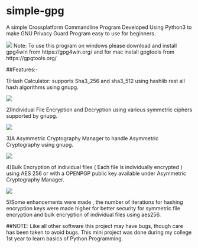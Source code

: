 # simple-gpg
A simple Crossplatform Commandline Program Developed Using Python3 to make GNU Privacy Guard Program easy to use for beginners.

<img src="https://github.com/Anish-M-code/simple-gpg/raw/master/screenshots/simplegpg.png">
Note: To use this program on windows please download and install gpg4win from https://gpg4win.org/ and for mac install gpgtools from https://gpgtools.org/ 


##Features:-

1)Hash Calculator: supports Sha3_256 and sha3_512 using hashlib rest all hash algorithms using gnupg.

<img src="https://github.com/Anish-M-code/simple-gpg/raw/master/screenshots/hashcalc.png">

2)Individual File Encryption and Decryption using various symmetric ciphers supported by gnupg.

<img src="https://github.com/Anish-M-code/simple-gpg/raw/master/screenshots/symmetric%20encryption.png">

3)A Asymmetric Cryptography Manager to handle Asymmetric Cryptography using gnupg.

<img src="https://github.com/Anish-M-code/simple-gpg/blob/master/screenshots/symmetric%20encryption.png">

4)Bulk Encryption of individual files ( Each file is individually encrypted ) using AES 256 or with a OPENPGP public key available under Asymmetric Cryptography Manager.

<img src="https://github.com/Anish-M-code/simple-gpg/raw/master/screenshots/bulkencrypt.png">

5)Some enhancements were made , the number of iterations for hashing encryption keys were made higher for better security for symmetric file encryption and bulk encryption of individual files using aes256.

##NOTE: Like all other software this project may have bugs, though care has been taken to avoid bugs.
      This mini project was done during my college 1st year to learn basics of Python Programming.
